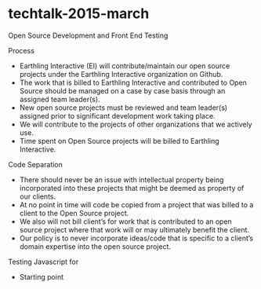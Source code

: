 # techtalk-2015-march
Open Source Development and Front End Testing



Process
* Earthling Interactive (EI) will contribute/maintain our open source projects under the Earthling Interactive organization on Github.
* The work that is billed to Earthling Interactive and contributed to Open Source should be managed on a case by case
  basis through an assigned team leader(s).
* New open source projects must be reviewed and team leader(s) assigned prior to significant development work taking place.
* We will contribute to the projects of other organizations that we actively use.
* Time spent on Open Source projects will be billed to Earthling Interactive.
 
Code Separation
* There should never be an issue with intellectual property being incorporated into these projects that might be deemed
  as property of our clients.
* At no point in time will code be copied from a project that was billed to a client to the Open Source project.
* We also will not bill client’s for work that is contributed to an open source project where that work will or may
  ultimately benefit the client.
* Our policy is to never incorporate ideas/code that is specific to a client’s domain expertise into the open source project.


Testing Javascript for 
* Starting point
